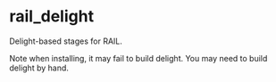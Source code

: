 # rail_delight
Delight-based stages for RAIL.

Note when installing, it may fail to build delight. You may need to build delight by hand.
